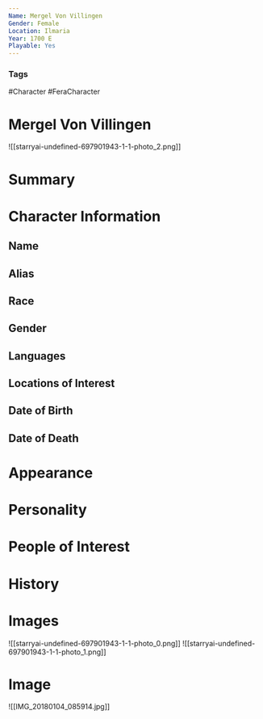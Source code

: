 ```yaml
---
Name: Mergel Von Villingen
Gender: Female
Location: Ilmaria
Year: 1700 E
Playable: Yes
---
```


### Tags
#Character #FeraCharacter

# Mergel Von Villingen
![[starryai-undefined-697901943-1-1-photo_2.png]]

# Summary


# Character Information

## Name

## Alias

## Race

## Gender

## Languages

## Locations of Interest

## Date of Birth

## Date of Death

# Appearance

# Personality

# People of Interest

# History

# Images
![[starryai-undefined-697901943-1-1-photo_0.png]]
![[starryai-undefined-697901943-1-1-photo_1.png]]

# Image
![[IMG_20180104_085914.jpg]]